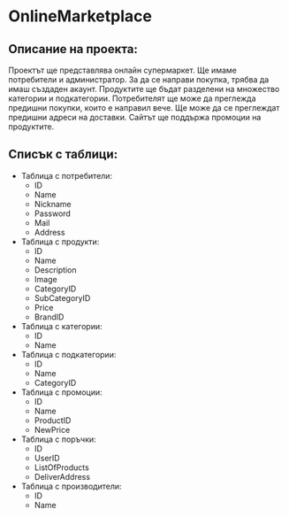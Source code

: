 # OnlineMarketplace
## Описание на проекта:
 Проектът ще представлява онлайн супермаркет. Ще имаме потребители и администратор. За да се направи покупка, трябва да имаш създаден акаунт. Продуктите ще бъдат разделени на множество категории и подкатегории. Потребителят ще може да преглежда предишни покупки, които е направил вече. Ще може да се преглеждат предишни адреси на доставки. Сайтът ще поддържа промоции на продуктите.
## Списък с таблици:
 * Таблица с потребители:
   * ID
   * Name
   * Nickname
   * Password
   * Mail
   * Address
 * Таблица с продукти:
   * ID
   * Name
   * Description
   * Image
   * CategoryID
   * SubCategoryID
   * Price
   * BrandID
 * Таблица с категории:
   * ID
   * Name
 * Таблица с подкатегории:
   * ID
   * Name
   * CategoryID
 * Таблица с промоции:
   * ID
   * Name
   * ProductID
   * NewPrice
 * Таблица с поръчки:
   * ID
   * UserID
   * ListOfProducts
   * DeliverAddress
 * Таблица с производители:
   * ID
   * Name
